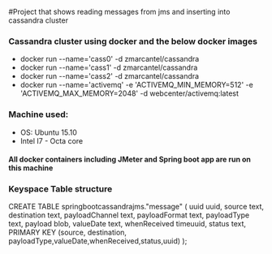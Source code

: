 #Project that shows reading messages from jms and inserting into cassandra cluster 

### Cassandra cluster using docker and the below docker images
- docker run --name='cass0' -d zmarcantel/cassandra
- docker run --name='cass1' -d zmarcantel/cassandra
- docker run --name='cass2' -d zmarcantel/cassandra
- docker run --name='activemq' -e 'ACTIVEMQ_MIN_MEMORY=512' -e 'ACTIVEMQ_MAX_MEMORY=2048' -d  webcenter/activemq:latest

### Machine used: 
- OS: Ubuntu 15.10
- Intel I7 - Octa core

#### All docker containers including JMeter and Spring boot app are run on this machine

### Keyspace Table structure
 CREATE TABLE springbootcassandrajms."message" (
	uuid uuid,
	source text,
	destination text,
	payloadChannel text,
	payloadFormat text,
	payloadType text,
	payload blob,
	valueDate text,
	whenReceived timeuuid,
	status text,
	PRIMARY KEY (source, destination, payloadType,valueDate,whenReceived,status,uuid)
);